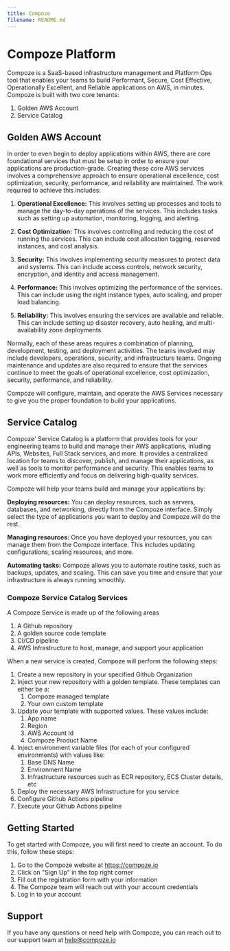 ```yaml
---
title: Compoze
filename: README.md
--- 
```

# Compoze Platform

Compoze is a SaaS-based infrastructure management and Platform Ops tool that enables your teams to build Performant, Secure, Cost Effective, Operationally Excellent, and Reliable applications on AWS, in minutes. Compoze is built with two core tenants:

1. Golden AWS Account
2. Service Catalog

## Golden AWS Account

In order to even begin to deploy applications within AWS, there are core foundational services that must be setup in order to ensure your applications are production-grade. Creating these core AWS services involves a comprehensive approach to ensure operational excellence, cost optimization, security, performance, and reliability are maintained. The work required to achieve this includes:

1. **Operational Excellence:** This involves setting up processes and tools to manage the day-to-day operations of the services. This includes tasks such as setting up automation, monitoring, logging, and alerting.

2. **Cost Optimization:** This involves controlling and reducing the cost of running the services. This can include cost allocation tagging, reserved instances, and cost analysis.

3. **Security:** This involves implementing security measures to protect data and systems. This can include access controls, network security, encryption, and identity and access management.

4. **Performance:** This involves optimizing the performance of the services. This can include using the right instance types, auto scaling, and proper load balancing.

5. **Reliability:** This involves ensuring the services are available and reliable. This can include setting up disaster recovery, auto healing, and multi-availability zone deployments.

Normally, each of these areas requires a combination of planning, development, testing, and deployment activities. The teams involved may include developers, operations, security, and infrastructure teams. Ongoing maintenance and updates are also required to ensure that the services continue to meet the goals of operational excellence, cost optimization, security, performance, and reliability.

Compoze will configure, maintain, and operate the AWS Services necessary to give you the proper foundation to build your applications.

## Service Catalog

Compoze' Service Catalog is a platform that provides tools for your engineering teams to build and manage their AWS applications, inluding APIs, Websites, Full Stack services, and more. It provides a centralized location for teams to discover, publish, and manage their applications, as well as tools to monitor performance and security. This enables teams to work more efficiently and focus on delivering high-quality services.

Compoze will help your teams build and manage your applications by:

**Deploying resources:** You can deploy resources, such as servers, databases, and networking, directly from the Compoze interface. Simply select the type of applications you want to deploy and Compoze will do the rest.

**Managing resources:** Once you have deployed your resources, you can manage them from the Compoze interface. This includes updating configurations, scaling resources, and more.

**Automating tasks:** Compoze allows you to automate routine tasks, such as backups, updates, and scaling. This can save you time and ensure that your infrastructure is always running smoothly.

### Compoze Service Catalog Services

A Compoze Service is made up of the following areas

1. A Github repository
2. A golden source code template
3. CI/CD pipeline
4. AWS Infrastructure to host, manage, and support your application

When a new service is created, Compoze will perform the following steps:

1. Create a new repository in your specified Github Organization
2. Inject your new repository with a golden template. These templates can either be a:
   1. Compoze managed template
   2. Your own custom template
3. Update your template with supported values. These values include:
    1. App name
    2. Region
    3. AWS Account Id
    4. Compoze Product Name
4. Inject environment variable files (for each of your configured environments) with values like:
    1. Base DNS Name
    2. Environment Name
    3. Infrastructure resources such as ECR repository, ECS Cluster details, etc
5. Deploy the necessary AWS Infrastructure for you service
6. Configure Github Actions pipeline
7. Execute your Github Actions pipeline

## Getting Started
To get started with Compoze, you will first need to create an account. To do this, follow these steps:

1. Go to the Compoze website at https://compoze.io
2. Click on "Sign Up" in the top right corner
3. Fill out the registration form with your information
4. The Compoze team will reach out with your account credentials
5. Log in to your account
   
## Support
If you have any questions or need help with Compoze, you can reach out to our support team at [help@compoze.io](help@compoze.io)